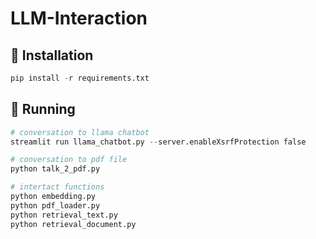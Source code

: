 # LLM-Interaction

## 🌱 Installation

```python
pip install -r requirements.txt
```

## 🍓 Running

```python
# conversation to llama chatbot
streamlit run llama_chatbot.py --server.enableXsrfProtection false

# conversation to pdf file
python talk_2_pdf.py

# intertact functions
python embedding.py
python pdf_loader.py
python retrieval_text.py
python retrieval_document.py
```
